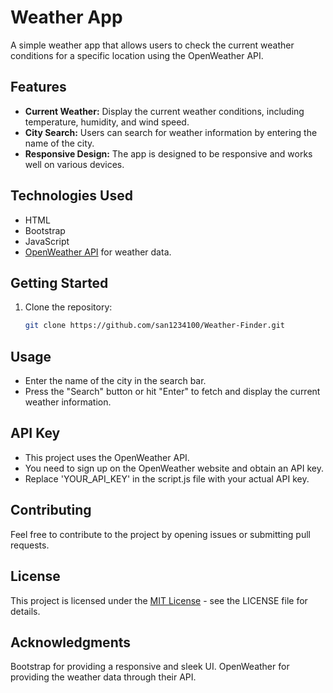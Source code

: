 # Weather App

A simple weather app that allows users to check the current weather conditions for a specific location using the OpenWeather API.

## Features

- **Current Weather:** Display the current weather conditions, including temperature, humidity, and wind speed.
- **City Search:** Users can search for weather information by entering the name of the city.
- **Responsive Design:** The app is designed to be responsive and works well on various devices.

## Technologies Used

- HTML
- Bootstrap
- JavaScript
- [OpenWeather API](https://openweathermap.org/api) for weather data.

## Getting Started

1. Clone the repository:

   ```bash
   git clone https://github.com/san1234100/Weather-Finder.git

## Usage
- Enter the name of the city in the search bar.
- Press the "Search" button or hit "Enter" to fetch and display the current 
  weather information.

## API Key
- This project uses the OpenWeather API. 
- You need to sign up on the OpenWeather website and obtain an API key.
- Replace 'YOUR_API_KEY' in the script.js file with your actual API key.


## Contributing
Feel free to contribute to the project by opening issues or submitting pull requests.

## License
This project is licensed under the [MIT License](/LICENSE) - see the LICENSE file for details.

## Acknowledgments
Bootstrap for providing a responsive and sleek UI.
OpenWeather for providing the weather data through their API.

